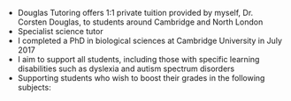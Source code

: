 
<div id="main" class="container" role="main">
		<ul>
			<li>Douglas Tutoring offers 1:1 private tuition provided by myself, Dr. Corsten Douglas, to students around Cambridge and North London</li>
			<li>Specialist science tutor</li>
			<li>I completed a PhD in biological sciences at Cambridge University in July 2017</li>
			<li>I aim to support all students, including those with specific learning disabilities such as dyslexia and autism spectrum disorders</li>
			<li>Supporting students who wish to boost their grades in the following subjects:</li>
		</ul>
</div>



